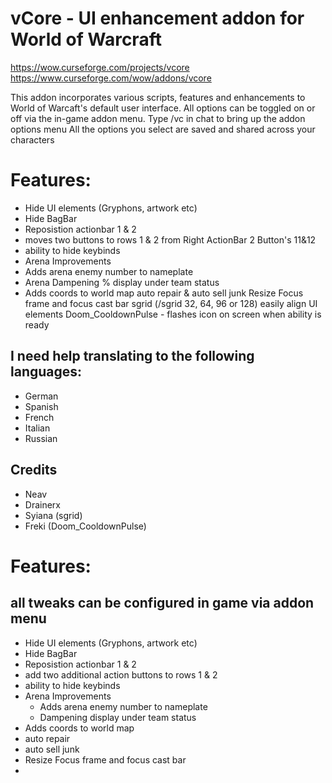 # vCore - UI enhancement addon for World of Warcraft

https://wow.curseforge.com/projects/vcore
https://www.curseforge.com/wow/addons/vcore
 

This addon incorporates various scripts, features and enhancements to World of Warcaft's default user interface.
All options can be toggled on or off via the in-game addon menu.
Type /vc in chat to bring up the addon options menu
All the options you select are saved and shared across your characters

# Features:
 
* Hide UI elements (Gryphons, artwork etc)
* Hide BagBar
* Reposistion actionbar 1 & 2
* moves two buttons to rows 1 & 2 from Right ActionBar 2 Button's 11&12
* ability to hide keybinds
* Arena Improvements
* Adds arena enemy number to nameplate
* Arena Dampening % display under team status
* Adds coords to world map
auto repair & auto sell junk
Resize Focus frame and focus cast bar
sgrid (/sgrid 32, 64, 96 or 128) easily align UI elements
Doom_CooldownPulse - flashes icon on screen when ability is ready

## I need help translating to the following languages:

* German
* Spanish
* French
* Italian
* Russian
 

## Credits
* Neav
* Drainerx
* Syiana (sgrid)
* Freki (Doom_CooldownPulse)

# Features:

## all tweaks can be configured in game via addon menu

* Hide UI elements (Gryphons, artwork etc)
* Hide BagBar
* Reposistion actionbar 1 & 2
* add two additional action buttons to rows 1 & 2
* ability to hide keybinds
* Arena Improvements
    * Adds arena enemy number to nameplate
    * Dampening display under team status
* Adds coords to world map
* auto repair 
* auto sell junk
* Resize Focus frame and focus cast bar 
* 

